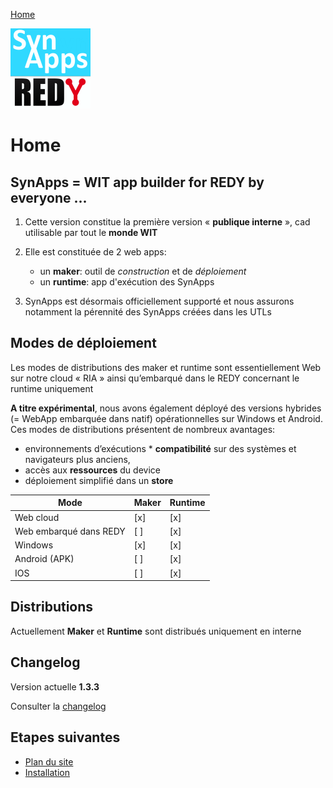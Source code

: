 [Home](sitemap.md)

![SynApps](assets/LogoSynApps128.png)

# Home

## SynApps = WIT app builder for REDY by everyone ...

1. Cette version constitue la première version « **publique interne** », cad utilisable par tout le **monde WIT**

2. Elle est constituée de 2 web apps: 
    * un **maker**: outil de *construction* et de *déploiement*
    * un **runtime**: app d'exécution des SynApps

3. SynApps est désormais officiellement supporté et nous assurons notamment la pérennité des SynApps créées dans les UTLs

## Modes de déploiement

Les modes de distributions des maker et runtime sont essentiellement Web sur notre cloud « RIA » ainsi qu’embarqué dans le REDY concernant le runtime uniquement

**A titre expérimental**, nous avons également déployé des versions hybrides (= WebApp embarquée dans natif) opérationnelles sur Windows et Android. 
Ces modes de distributions présentent de nombreux avantages: 
* environnements d’exécutions * **compatibilité** sur des systèmes et navigateurs plus anciens, 
* accès aux **ressources** du device
* déploiement simplifié dans un **store**

| Mode                            | Maker | Runtime |
|---------------------------------|-------|---------|
| Web cloud                       |  [x]  |   [x]   |
| Web embarqué dans REDY          |  [ ]  |   [x]   |
| Windows                         |  [x]  |   [x]   |
| Android (APK)                   |  [ ]  |   [x]   |
| IOS                             |  [ ]  |   [x]   |

## Distributions

Actuellement **Maker** et **Runtime** sont distribués uniquement en interne

## Changelog

Version actuelle **1.3.3**

Consulter la [changelog](changelog.md)

## Etapes suivantes

* [Plan du site](sitemap.md)
* [Installation](install.md)
